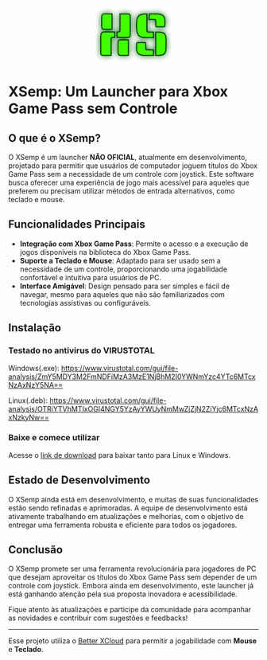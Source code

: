 <div align="center">
<img src="https://github.com/WalysonGO/xsemp/blob/master/src/images/XS.png?raw=true" />
</div>

# XSemp: Um Launcher para Xbox Game Pass sem Controle

## O que é o XSemp?

O XSemp é um launcher <b>NÃO OFICIAL</b>, atualmente em desenvolvimento, projetado para permitir que usuários de computador joguem títulos do Xbox Game Pass sem a necessidade de um controle com joystick. Este software busca oferecer uma experiência de jogo mais acessível para aqueles que preferem ou precisam utilizar métodos de entrada alternativos, como teclado e mouse.

## Funcionalidades Principais

- **Integração com Xbox Game Pass**: Permite o acesso e a execução de jogos disponíveis na biblioteca do Xbox Game Pass.
- **Suporte a Teclado e Mouse**: Adaptado para ser usado sem a necessidade de um controle, proporcionando uma jogabilidade confortável e intuitiva para usuários de PC.
- **Interface Amigável**: Design pensado para ser simples e fácil de navegar, mesmo para aqueles que não são familiarizados com tecnologias assistivas ou configuráveis.

## Instalação

### Testado no antivirus do <b>VIRUSTOTAL</b>

Windows(.exe): <https://www.virustotal.com/gui/file-analysis/ZmY5MDY3M2FmNDFiMzA3MzE1NjBhM2I0YWNmYzc4YTc6MTcxNzAxNzY5NA==>

Linux(.deb): <https://www.virustotal.com/gui/file-analysis/OTRiYTVhMTIxOGI4NGY5YzAyYWUyNmMwZjZjN2ZiYjc6MTcxNzAxNzkyNw==>

### Baixe e comece utilizar

Acesse o [link de download](https://github.com/WalysonGO/xsemp/releases) para baixar tanto para Linux e Windows.

## Estado de Desenvolvimento

O XSemp ainda está em desenvolvimento, e muitas de suas funcionalidades estão sendo refinadas e aprimoradas. A equipe de desenvolvimento está ativamente trabalhando em atualizações e melhorias, com o objetivo de entregar uma ferramenta robusta e eficiente para todos os jogadores.

## Conclusão

O XSemp promete ser uma ferramenta revolucionária para jogadores de PC que desejam aproveitar os títulos do Xbox Game Pass sem depender de um controle com joystick. Embora ainda em desenvolvimento, este launcher já está ganhando atenção pela sua proposta inovadora e acessibilidade.

Fique atento às atualizações e participe da comunidade para acompanhar as novidades e contribuir com sugestões e feedbacks!

---

Esse projeto utiliza o [Better XCloud](https://github.com/redphx/better-xcloud) para permitir a jogabilidade com **Mouse** e **Teclado**.
